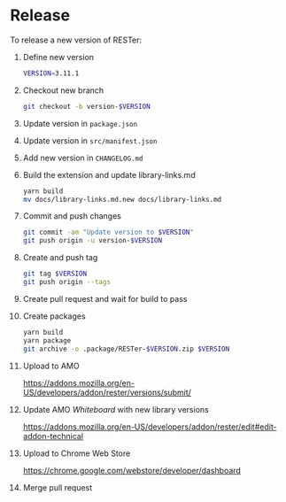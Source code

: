 # Release

To release a new version of RESTer:

1. Define new version

    ```sh
    VERSION=3.11.1
    ```

1. Checkout new branch

    ```sh
    git checkout -b version-$VERSION
    ```

1. Update version in `package.json`

1. Update version in `src/manifest.json`

1. Add new version in `CHANGELOG.md`

1. Build the extension and update library-links.md

    ```sh
    yarn build
    mv docs/library-links.md.new docs/library-links.md
    ```

1. Commit and push changes

    ```sh
    git commit -am "Update version to $VERSION"
    git push origin -u version-$VERSION
    ```

1. Create and push tag

    ```sh
    git tag $VERSION
    git push origin --tags
    ```

1. Create pull request and wait for build to pass

1. Create packages

    ```sh
    yarn build
    yarn package
    git archive -o .package/RESTer-$VERSION.zip $VERSION
    ```

1. Upload to AMO

    https://addons.mozilla.org/en-US/developers/addon/rester/versions/submit/

1. Update AMO _Whiteboard_ with new library versions

    https://addons.mozilla.org/en-US/developers/addon/rester/edit#edit-addon-technical

1. Upload to Chrome Web Store

    https://chrome.google.com/webstore/developer/dashboard

1. Merge pull request
